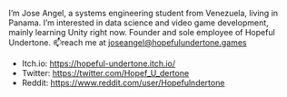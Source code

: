 I’m Jose Angel, a systems engineering student from Venezuela, living in Panama. I’m interested in data science and video game development, mainly learning Unity right now. Founder and sole employee of Hopeful Undertone. 📫reach me at joseangel@hopefulundertone.games

- Itch.io: https://hopeful-undertone.itch.io/
- Twitter: https://twitter.com/Hopef_U_dertone
- Reddit: https://www.reddit.com/user/Hopefulndertone
